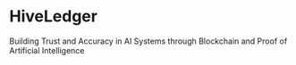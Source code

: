 # HiveLedger
Building Trust and Accuracy in AI Systems through Blockchain and Proof of Artificial Intelligence
